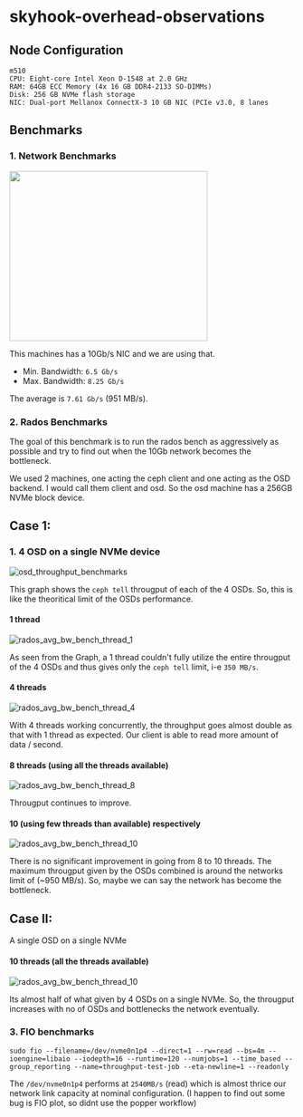 # skyhook-overhead-observations

## Node Configuration
```
m510
CPU: Eight-core Intel Xeon D-1548 at 2.0 GHz
RAM: 64GB ECC Memory (4x 16 GB DDR4-2133 SO-DIMMs)
Disk: 256 GB NVMe flash storage
NIC: Dual-port Mellanox ConnectX-3 10 GB NIC (PCIe v3.0, 8 lanes
```

## Benchmarks

### 1. Network Benchmarks
<img height="300" width="350" src="https://user-images.githubusercontent.com/33978990/89516252-d47ad300-d7f5-11ea-90d0-d1f3e794356e.png"/>

This machines has a 10Gb/s NIC and we are using that.

* Min. Bandwidth: `6.5 Gb/s`
* Max. Bandwidth: `8.25 Gb/s`

The average is `7.61 Gb/s` (951 MB/s).

### 2. Rados Benchmarks

The goal of this benchmark is to run the rados bench as aggressively as possible and try to find out when the 10Gb network becomes the bottleneck.

We used 2 machines, one acting the ceph client and one acting as the OSD backend. I would call them client and osd. So the osd machine has a 256GB NVMe block device.

## Case 1:

### 1. 4 OSD on a single NVMe device

![osd_throughput_benchmarks](https://user-images.githubusercontent.com/33978990/89562049-06f8f000-d837-11ea-8f0f-d00a27d741a7.png)

This graph shows the `ceph tell` througput of each of the 4 OSDs. 
So, this is like the theoritical limit of the OSDs performance.

#### 1 thread
![rados_avg_bw_bench_thread_1](https://user-images.githubusercontent.com/33978990/89557300-35bf9800-d830-11ea-8ed4-48f95296558d.png)

As seen from the Graph, a 1 thread couldn't fully utilize the entire througput of the 4 OSDs and thus gives only the `ceph tell` limit, i-e `350 MB/s`.

#### 4 threads
![rados_avg_bw_bench_thread_4](https://user-images.githubusercontent.com/33978990/89557605-af578600-d830-11ea-9709-1a1d27af7e2e.png)

With 4 threads working concurrently, the throughput goes almost double as that with 1 thread as expected. Our client is able to read more amount of data / second.

#### 8 threads (using all the threads available)
![rados_avg_bw_bench_thread_8](https://user-images.githubusercontent.com/33978990/89557838-0fe6c300-d831-11ea-8069-04ca61ddb383.png)

Througput continues to improve.

#### 10 (using few threads than available) respectively
![rados_avg_bw_bench_thread_10](https://user-images.githubusercontent.com/33978990/89563799-a7501400-d839-11ea-8355-7f49389a6fe9.png)

There is no significant improvement in going from 8 to 10 threads. 
The maximum througput given by the OSDs combined is around the networks limit of (~950 MB/s). 
So, maybe we can say the network has become the bottleneck.

## Case II:

A single OSD on a single NVMe

#### 10 threads (all the threads available)
![rados_avg_bw_bench_thread_10](https://user-images.githubusercontent.com/33978990/89565891-d916aa00-d83c-11ea-8ce2-4bcaaaff643e.png)

Its almost half of what given by 4 OSDs on a single NVMe. So, the througput increases with no of OSDs and bottlenecks the network eventually.


### 3. FIO benchmarks
```
sudo fio --filename=/dev/nvme0n1p4 --direct=1 --rw=read --bs=4m --ioengine=libaio --iodepth=16 --runtime=120 --numjobs=1 --time_based --group_reporting --name=throughput-test-job --eta-newline=1 --readonly
```

The `/dev/nvme0n1p4` performs at `2540MB/s` (read) which is almost thrice our network link capacity at nominal configuration. (I happen to find out some bug is FIO plot, so didnt use the popper workflow)
